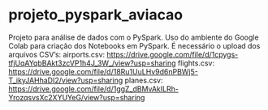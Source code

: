# projeto_pyspark_aviacao
Projeto para análise de dados com o PySpark.
Uso do ambiente do Google Colab para criação dos Notebooks em PySpark.
É necessário o upload dos arquivos CSV’s:
airports.csv: https://drive.google.com/file/d/1cpygs-tfjUqAYqbBAkt3zcVP1h4J_3W_/view?usp=sharing
flights.csv: https://drive.google.com/file/d/18Ru1UuLHv9d6nPBWj5-T_ikyJAHhaDI2/view?usp=sharing
planes.csv: https://drive.google.com/file/d/1ggZ_dBMvAkILRh-YrozqsvsXc2XYUYeG/view?usp=sharing

